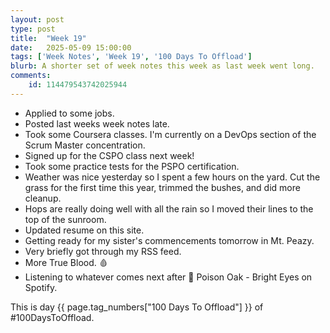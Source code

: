```yaml
---
layout: post
type: post
title:  "Week 19"
date:   2025-05-09 15:00:00
tags: ['Week Notes', 'Week 19', '100 Days To Offload']
blurb: A shorter set of week notes this week as last week went long.
comments:
    id: 114479543742025944
---
```


* Applied to some jobs.
* Posted last weeks week notes late.
* Took some Coursera classes. I'm currently on a DevOps section of the Scrum Master concentration.
* Signed up for the CSPO class next week!
* Took some practice tests for the PSPO certification.
* Weather was nice yesterday so I spent a few hours on the yard. Cut the grass for the first time this year, trimmed the bushes, and did more cleanup.
* Hops are really doing well with all the rain so I moved their lines to the top of the sunroom.
* Updated resume on this site.
* Getting ready for my sister's commencements tomorrow in Mt. Peazy.
* Very briefly got through my RSS feed.
* More True Blood. 🩸
* Listening to whatever comes next after 🎵 Poison Oak - Bright Eyes on Spotify.

This is day {{ page.tag_numbers["100 Days To Offload"] }}  of #100DaysToOffload.

